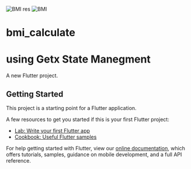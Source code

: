 ![BMI res](https://user-images.githubusercontent.com/78031951/150653828-1c8ea5c5-301f-4d67-a952-a2ba58ed7249.PNG)
![BMI](https://user-images.githubusercontent.com/78031951/150653779-2f05c82d-31d7-476a-914a-e558d3821f99.PNG)
# bmi_calculate
# using Getx State Manegment

A new Flutter project.

## Getting Started

This project is a starting point for a Flutter application.

A few resources to get you started if this is your first Flutter project:

- [Lab: Write your first Flutter app](https://flutter.dev/docs/get-started/codelab)
- [Cookbook: Useful Flutter samples](https://flutter.dev/docs/cookbook)

For help getting started with Flutter, view our
[online documentation](https://flutter.dev/docs), which offers tutorials,
samples, guidance on mobile development, and a full API reference.
